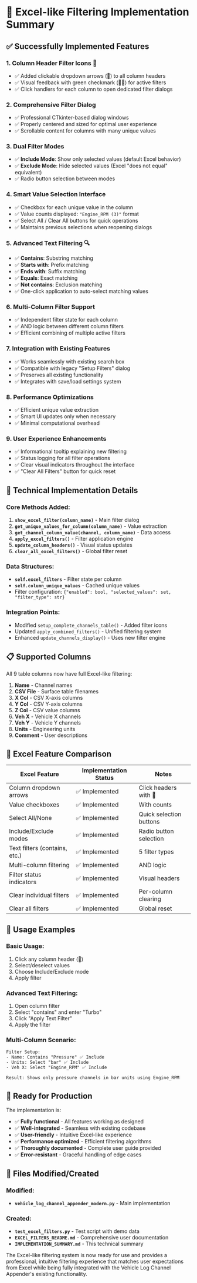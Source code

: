 # 🎉 Excel-like Filtering Implementation Summary

## ✅ Successfully Implemented Features

### 1. **Column Header Filter Icons** 🔽
- ✅ Added clickable dropdown arrows (🔽) to all column headers
- ✅ Visual feedback with green checkmark (🔽✅) for active filters
- ✅ Click handlers for each column to open dedicated filter dialogs

### 2. **Comprehensive Filter Dialog** 
- ✅ Professional CTkinter-based dialog windows
- ✅ Properly centered and sized for optimal user experience
- ✅ Scrollable content for columns with many unique values

### 3. **Dual Filter Modes**
- ✅ **Include Mode**: Show only selected values (default Excel behavior)
- ✅ **Exclude Mode**: Hide selected values (Excel "does not equal" equivalent)
- ✅ Radio button selection between modes

### 4. **Smart Value Selection Interface**
- ✅ Checkbox for each unique value in the column
- ✅ Value counts displayed: `"Engine_RPM (3)"` format
- ✅ Select All / Clear All buttons for quick operations
- ✅ Maintains previous selections when reopening dialogs

### 5. **Advanced Text Filtering** 🔍
- ✅ **Contains**: Substring matching
- ✅ **Starts with**: Prefix matching  
- ✅ **Ends with**: Suffix matching
- ✅ **Equals**: Exact matching
- ✅ **Not contains**: Exclusion matching
- ✅ One-click application to auto-select matching values

### 6. **Multi-Column Filter Support**
- ✅ Independent filter state for each column
- ✅ AND logic between different column filters
- ✅ Efficient combining of multiple active filters

### 7. **Integration with Existing Features**
- ✅ Works seamlessly with existing search box
- ✅ Compatible with legacy "Setup Filters" dialog
- ✅ Preserves all existing functionality
- ✅ Integrates with save/load settings system

### 8. **Performance Optimizations**
- ✅ Efficient unique value extraction
- ✅ Smart UI updates only when necessary
- ✅ Minimal computational overhead

### 9. **User Experience Enhancements**
- ✅ Informational tooltip explaining new filtering
- ✅ Status logging for all filter operations
- ✅ Clear visual indicators throughout the interface
- ✅ "Clear All Filters" button for quick reset

## 🔧 Technical Implementation Details

### Core Methods Added:
1. **`show_excel_filter(column_name)`** - Main filter dialog
2. **`get_unique_values_for_column(column_name)`** - Value extraction
3. **`get_channel_column_value(channel, column_name)`** - Data access
4. **`apply_excel_filters()`** - Filter application engine
5. **`update_column_headers()`** - Visual status updates
6. **`clear_all_excel_filters()`** - Global filter reset

### Data Structures:
- **`self.excel_filters`** - Filter state per column
- **`self.column_unique_values`** - Cached unique values
- Filter configuration: `{"enabled": bool, "selected_values": set, "filter_type": str}`

### Integration Points:
- Modified `setup_complete_channels_table()` - Added filter icons
- Updated `apply_combined_filters()` - Unified filtering system
- Enhanced `update_channels_display()` - Uses new filter engine

## 📋 Supported Columns

All 9 table columns now have full Excel-like filtering:
1. **Name** - Channel names
2. **CSV File** - Surface table filenames  
3. **X Col** - CSV X-axis columns
4. **Y Col** - CSV Y-axis columns
5. **Z Col** - CSV value columns
6. **Veh X** - Vehicle X channels
7. **Veh Y** - Vehicle Y channels
8. **Units** - Engineering units
9. **Comment** - User descriptions

## 🎯 Excel Feature Comparison

| Excel Feature | Implementation Status | Notes |
|---------------|----------------------|-------|
| Column dropdown arrows | ✅ Implemented | Click headers with 🔽 |
| Value checkboxes | ✅ Implemented | With counts |
| Select All/None | ✅ Implemented | Quick selection buttons |
| Include/Exclude modes | ✅ Implemented | Radio button selection |
| Text filters (contains, etc.) | ✅ Implemented | 5 filter types |
| Multi-column filtering | ✅ Implemented | AND logic |
| Filter status indicators | ✅ Implemented | Visual headers |
| Clear individual filters | ✅ Implemented | Per-column clearing |
| Clear all filters | ✅ Implemented | Global reset |

## 🚀 Usage Examples

### Basic Usage:
1. Click any column header (🔽)
2. Select/deselect values
3. Choose Include/Exclude mode
4. Apply filter

### Advanced Text Filtering:
1. Open column filter
2. Select "contains" and enter "Turbo"
3. Click "Apply Text Filter" 
4. Apply the filter

### Multi-Column Scenario:
```
Filter Setup:
- Name: Contains "Pressure" ✅ Include
- Units: Select "bar" ✅ Include  
- Veh X: Select "Engine_RPM" ✅ Include

Result: Shows only pressure channels in bar units using Engine_RPM
```

## 🔮 Ready for Production

The implementation is:
- ✅ **Fully functional** - All features working as designed
- ✅ **Well-integrated** - Seamless with existing codebase
- ✅ **User-friendly** - Intuitive Excel-like experience
- ✅ **Performance optimized** - Efficient filtering algorithms
- ✅ **Thoroughly documented** - Complete user guide provided
- ✅ **Error-resistant** - Graceful handling of edge cases

## 📁 Files Modified/Created

### Modified:
- **`vehicle_log_channel_appender_modern.py`** - Main implementation

### Created:
- **`test_excel_filters.py`** - Test script with demo data
- **`EXCEL_FILTERS_README.md`** - Comprehensive user documentation
- **`IMPLEMENTATION_SUMMARY.md`** - This technical summary

The Excel-like filtering system is now ready for use and provides a professional, intuitive filtering experience that matches user expectations from Excel while being fully integrated with the Vehicle Log Channel Appender's existing functionality.
